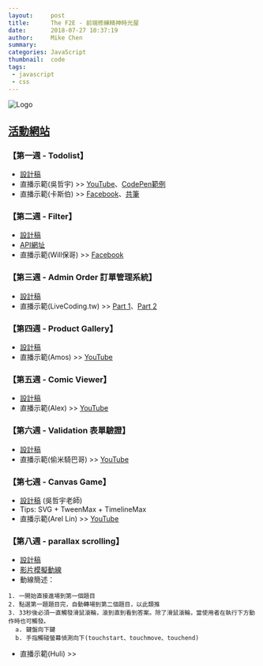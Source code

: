 ```yaml
---
layout:     post
title:      The F2E - 前端修練精神時光屋
date:       2018-07-27 10:37:19
author:     Mike Chen
summary:    
categories: JavaScript
thumbnail:  code
tags:
 - javascript
 - css
---
```


![Logo](https://firebasestorage.googleapis.com/v0/b/hexschool-api.appspot.com/o/blog%2F2018%2F05%2FTheF2E_banner.png?alt=media&token=4e663e89-554e-4bed-83ac-000fddabd8ab)

## [活動網站](http://www.hexschool.com/2018/05/09/2018-05-09-the_f2e/)

### 【第一週 - Todolist】
* [設計稿](https://hexschool.github.io/THE_F2E_Design/todolist/)   
* 直播示範(吳哲宇) >> [YouTube](https://youtu.be/dvc0IBLbUMY)、[CodePen範例](https://codepen.io/frank890417/pen/aKJYjm) 
* 直播示範(卡斯伯) >> [Facebook](https://www.facebook.com/WccCasper/videos/537506876645540/)、[共筆](https://paper.dropbox.com/doc/001-todolist-by--AIkE5GY4HHEDFHcDiO_oFWPTAg-V3OTg3oVllEX8RvtQvR1y)

### 【第二週 - Filter】
* [設計稿](https://hexschool.github.io/THE_F2E_Design/week2-filter/)  
* [API網址](https://data.kcg.gov.tw/api/action/datastore_search?resource_id=92290ee5-6e61-456f-80c0-249eae2fcc97)
* 直播示範(Will保哥) >> [Facebook](https://www.facebook.com/will.fans/videos/2124246790937787/)

### 【第三週 - Admin Order 訂單管理系統】
* [設計稿](https://hexschool.github.io/THE_F2E_Design/week3-admin%20order/)  
* 直播示範(LiveCoding.tw) >> [Part 1](https://youtu.be/1mytoUV38Lk)、[Part 2](https://youtu.be/Mdfa4_PMxlY)

### 【第四週 - Product Gallery】
* [設計稿](https://hexschool.github.io/THE_F2E_Design/week4-product%20gallery/)
* 直播示範(Amos) >> [YouTube](https://youtu.be/PFPAHcBNHY8)

### 【第五週 - Comic Viewer】
* [設計稿](https://hexschool.github.io/THE_F2E_Design/week5-comic%20viewer/)
* 直播示範(Alex) >> [YouTube](https://youtu.be/MTpocmnewcI)

### 【第六週 - Validation 表單驗證】
* [設計稿](https://hexschool.github.io/THE_F2E_Design/week6-validation/)
* 直播示範(偷米騎巴哥) >> [YouTube](https://youtu.be/hQ6UfBVylio)

### 【第七週 - Canvas Game】
* [設計稿](https://hackmd.io/N5yEjm2vSx6D41qAbJGDmw/) (吳哲宇老師)
* Tips: SVG + TweenMax + TimelineMax
* 直播示範(Arel Lin) >> [YouTube](https://youtu.be/p-V6adV2unQ)

### 【第八週 - parallax scrolling】
* [設計稿](http://bit.ly/2uX1m47)
* [影片模擬動線](https://www.youtube.com/watch?v=xViDpVyIBoU)
* 動線簡述：

```
1. 一開始直接進場到第一個題目
2. 點選第一題題目完，自動轉場到第二個題目，以此類推
3. 33秒後必須一直觸發滑鼠滾輪，滾到直到看到答案。除了滑鼠滾輪，當使用者在執行下方動作時也可觸發。
  a. 鍵盤向下鍵
  b. 手指觸碰螢幕偵測向下(touchstart、touchmove、touchend)

```

* 直播示範(Huli) >> 